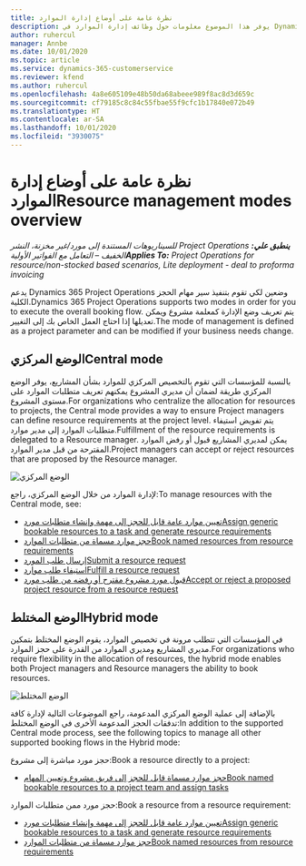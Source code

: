 ```yaml
---
title: نظرة عامة على أوضاع إدارة الموارد
description: يوفر هذا الموضوع معلومات حول وظائف إدارة الموارد في Dynamics 365 Project Operations.
author: ruhercul
manager: Annbe
ms.date: 10/01/2020
ms.topic: article
ms.service: dynamics-365-customerservice
ms.reviewer: kfend
ms.author: ruhercul
ms.openlocfilehash: 4a8e605109e48b50da68abeee989f8ac8d3d659c
ms.sourcegitcommit: cf79185c8c84c55fbae55f9cfc1b17840e072b49
ms.translationtype: HT
ms.contentlocale: ar-SA
ms.lasthandoff: 10/01/2020
ms.locfileid: "3930075"
---
```

# <a name="resource-management-modes-overview"></a><span data-ttu-id="752f1-103">نظرة عامة على أوضاع إدارة الموارد</span><span class="sxs-lookup"><span data-stu-id="752f1-103">Resource management modes overview</span></span>

<span data-ttu-id="752f1-104">_**ينطبق علي:** ‏‫Project Operations للسيناريوهات المستندة إلى مورد/غير مخزنة‬، ‏‫النشر الخفيف – التعامل مع الفواتير الأولية‬_</span><span class="sxs-lookup"><span data-stu-id="752f1-104">_**Applies To:** Project Operations for resource/non-stocked based scenarios, Lite deployment - deal to proforma invoicing_</span></span>


<span data-ttu-id="752f1-105">يدعم Dynamics 365 Project Operations وضعين لكي تقوم بتنفيذ سير مهام الحجز الكلية.</span><span class="sxs-lookup"><span data-stu-id="752f1-105">Dynamics 365 Project Operations supports two modes in order for you to execute the overall booking flow.</span></span> <span data-ttu-id="752f1-106">يتم تعريف وضع الإدارة كمعلمة مشروع ويمكن تعديلها إذا احتاج العمل الخاص بك إلى التغيير.</span><span class="sxs-lookup"><span data-stu-id="752f1-106">The mode of management is defined as a project parameter and can be modified if your business needs change.</span></span>    

## <a name="central-mode"></a><span data-ttu-id="752f1-107">الوضع المركزي</span><span class="sxs-lookup"><span data-stu-id="752f1-107">Central mode</span></span>
<span data-ttu-id="752f1-108">بالنسبة للمؤسسات التي تقوم بالتخصيص المركزي للموارد بشأن المشاريع، يوفر الوضع المركزي طريقة لضمان أن مديري المشروع يمكنهم تعريف متطلبات الموارد على مستوى المشروع.</span><span class="sxs-lookup"><span data-stu-id="752f1-108">For organizations who centralize the allocation for resources to projects, the Central mode provides a way to ensure Project managers can define resource requirements at the project level.</span></span> <span data-ttu-id="752f1-109">يتم تفويض استيفاء متطلبات الموارد إلى مدير موارد.</span><span class="sxs-lookup"><span data-stu-id="752f1-109">Fulfillment of the resource requirements is delegated to a Resource manager.</span></span> <span data-ttu-id="752f1-110">يمكن لمديري المشاريع قبول أو رفض الموارد المقترحة من قبل مدير الموارد.</span><span class="sxs-lookup"><span data-stu-id="752f1-110">Project managers can accept or reject resources that are proposed by the Resource manager.</span></span>

![الوضع المركزي](./media/resource-management-central.png)

<span data-ttu-id="752f1-112">لإدارة الموارد من خلال الوضع المركزي، راجع:</span><span class="sxs-lookup"><span data-stu-id="752f1-112">To manage resources with the Central mode, see:</span></span>

- [<span data-ttu-id="752f1-113">تعيين موارد عامة قابل للحجز إلى مهمة وإنشاء متطلبات مورد</span><span class="sxs-lookup"><span data-stu-id="752f1-113">Assign generic bookable resources to a task and generate resource requirements</span></span>](https://docs.microsoft.com/dynamics365/project-service/assign-generic-bookable-resource)
- [<span data-ttu-id="752f1-114">حجز موارد مسماة من متطلبات الموارد</span><span class="sxs-lookup"><span data-stu-id="752f1-114">Book named resources from resource requirements</span></span>](https://docs.microsoft.com/dynamics365/project-service/book-named-resource)
- [<span data-ttu-id="752f1-115">إرسال طلب المورد</span><span class="sxs-lookup"><span data-stu-id="752f1-115">Submit a resource request</span></span>](https://docs.microsoft.com/dynamics365/project-service/submit-resource-request)
- [<span data-ttu-id="752f1-116">استيفاء طلب موارد</span><span class="sxs-lookup"><span data-stu-id="752f1-116">Fulfill a resource request</span></span>](https://docs.microsoft.com/dynamics365/project-service/resource-management-fulfill-requests)
- [<span data-ttu-id="752f1-117">قبول مورد مشروع مقترح أو رفضه من طلب مورد</span><span class="sxs-lookup"><span data-stu-id="752f1-117">Accept or reject a proposed project resource from a resource request</span></span>](https://docs.microsoft.com/dynamics365/project-service/accept-reject-proposed-resource)

## <a name="hybrid-mode"></a><span data-ttu-id="752f1-118">الوضع المختلط</span><span class="sxs-lookup"><span data-stu-id="752f1-118">Hybrid mode</span></span>
<span data-ttu-id="752f1-119">في المؤسسات التي تتطلب مرونة في تخصيص الموارد، يقوم الوضع المختلط بتمكين مديري المشاريع ومديري الموارد من القدرة على حجز الموارد.</span><span class="sxs-lookup"><span data-stu-id="752f1-119">For organizations who require flexibility in the allocation of resources, the hybrid mode enables both Project managers and Resource managers the ability to book resources.</span></span>

![الوضع المختلط](./media/resource-management-hybrid.png)

<span data-ttu-id="752f1-121">بالإضافة إلى عملية الوضع المركزي المدعومة، راجع الموضوعات التالية لإدارة كافة تدفقات الحجز المدعومة الأخرى في الوضع المختلط:</span><span class="sxs-lookup"><span data-stu-id="752f1-121">In addition to the supported Central mode process, see the following topics to manage all other supported booking flows in the Hybrid mode:</span></span>

<span data-ttu-id="752f1-122">حجز مورد مباشرة إلى مشروع:</span><span class="sxs-lookup"><span data-stu-id="752f1-122">Book a resource directly to a project:</span></span>
- [<span data-ttu-id="752f1-123">حجز موارد مسماة قابل للحجز إلى فريق مشروع وتعيين المهام</span><span class="sxs-lookup"><span data-stu-id="752f1-123">Book named bookable resources to a project team and assign tasks</span></span>](https://docs.microsoft.com/dynamics365/project-service/assign-named-bookable-resource)

<span data-ttu-id="752f1-124">حجز مورد ممن متطلبات الموارد:</span><span class="sxs-lookup"><span data-stu-id="752f1-124">Book a resource from a resource requirement:</span></span>
- [<span data-ttu-id="752f1-125">تعيين موارد عامة قابل للحجز إلى مهمة وإنشاء متطلبات مورد</span><span class="sxs-lookup"><span data-stu-id="752f1-125">Assign generic bookable resources to a task and generate resource requirements</span></span>](https://docs.microsoft.com/dynamics365/project-service/assign-generic-bookable-resource)
- [<span data-ttu-id="752f1-126">حجز موارد مسماة من متطلبات الموارد</span><span class="sxs-lookup"><span data-stu-id="752f1-126">Book named resources from resource requirements</span></span>](https://docs.microsoft.com/dynamics365/project-service/book-named-resource)
